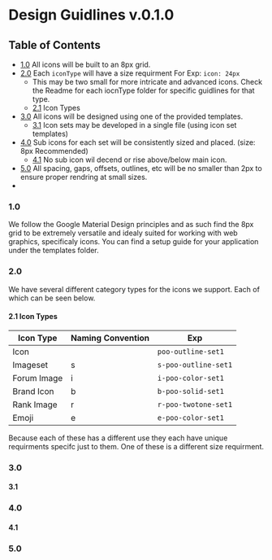 # Design Guidlines v.0.1.0

## Table of Contents

- [1.0](#10) All icons will be built to an 8px grid.
- [2.0](#20) Each `iconType` will have a size requirment For Exp: `icon: 24px`
	* This may be two small for more intricate and advanced icons. Check the Readme for each iocnType folder for specific guidlines for that type.
	* [2.1](#21-icon-types) Icon Types
- [3.0](#30) All icons will be designed using one of the provided templates. 
	* [3.1](#31) Icon sets may be developed in a single file (using icon set templates)
- [4.0](#40) Sub icons for each set will be consistently sized and placed. (size: 8px Recommended)
	* [4.1](#41) No sub icon wil decend or rise above/below main icon.
- [5.0](#50) All spacing, gaps, offsets, outlines, etc will be no smaller than 2px to ensure proper rendring at small sizes.
- 

### 1.0

We follow the Google Material Design principles and as such find the 8px grid to be extremely versatile and idealy suited for working with web graphics, specificaly icons. You can find a setup guide for your application under the templates folder.

### 2.0

We have several different category types for the icons we support. Each of which can be seen below.

#### 2.1 Icon Types
| Icon Type  | Naming Convention | Exp |
| ------------- | ------------- | ------------- |
| Icon  |  | `poo-outline-set1` |
| Imageset  | s  | `s-poo-outline-set1`|
| Forum Image  | i  | `i-poo-color-set1` |
| Brand Icon  | b  | `b-poo-solid-set1` |
| Rank Image  | r  | `r-poo-twotone-set1` |
| Emoji  | e  | `e-poo-color-set1` |

Because each of these has a different use they each have unique requirments specifc just to them. One of these is a different size requirment.

### 3.0

#### 3.1

### 4.0

#### 4.1

### 5.0

